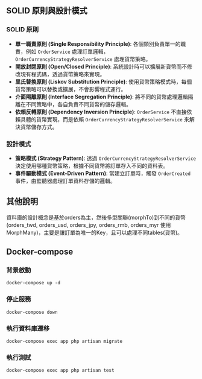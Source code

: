 ## SOLID 原則與設計模式

### SOLID 原則

- **單一職責原則 (Single Responsibility Principle)**: 各個類別負責單一的職責，例如 `OrderService` 處理訂單邏輯，`OrderCurrencyStrategyResolverService` 處理貨幣策略。
- **開放封閉原則 (Open/Closed Principle)**: 系統設計時可以擴展新貨幣而不修改現有程式碼，透過貨幣策略來實現。
- **里氏替換原則 (Liskov Substitution Principle)**: 使用貨幣策略模式時，每個貨幣策略可以替換或擴展，不會影響程式運行。
- **介面隔離原則 (Interface Segregation Principle)**: 將不同的貨幣處理邏輯隔離在不同策略中，各自負責不同貨幣的儲存邏輯。
- **依賴反轉原則 (Dependency Inversion Principle)**: `OrderService` 不直接依賴具體的貨幣實現，而是依賴 `OrderCurrencyStrategyResolverService` 來解決貨幣儲存方式。

### 設計模式

- **策略模式 (Strategy Pattern)**: 透過 `OrderCurrencyStrategyResolverService` 決定使用哪種貨幣策略，根據不同貨幣將訂單存入不同的資料表。
- **事件驅動模式 (Event-Driven Pattern)**: 當建立訂單時，觸發 `OrderCreated` 事件，由監聽器處理訂單資料存儲的邏輯。


## 其他說明
資料庫的設計概念是基於orders為主，然後多型關聯(morphTo)到不同的貨幣(orders_twd, orders_usd, orders_jpy, orders_rmb, orders_myr 使用 MorphMany)，主要是讓訂單為唯一的Key，且可以處理不同tables(貨幣)。


## Docker-compose

### 背景啟動
```docker-compose up -d```

### 停止服務
```docker-compose down```

### 執行資料庫遷移
```docker-compose exec app php artisan migrate```

### 執行測試
```docker-compose exec app php artisan test```